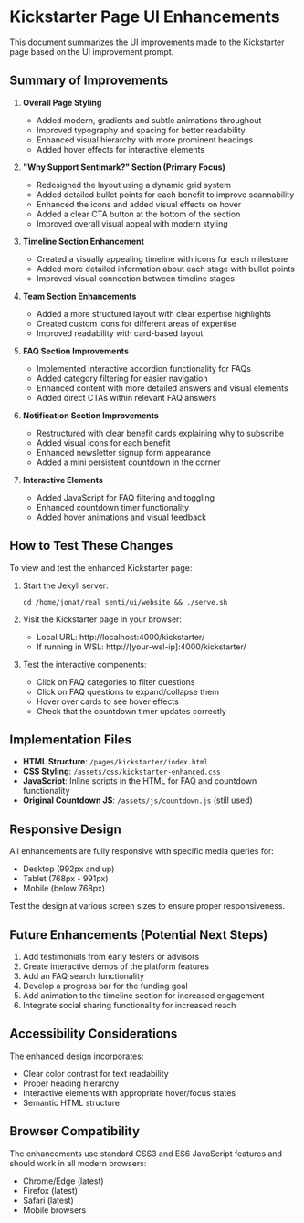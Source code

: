 # Kickstarter Page UI Enhancements

This document summarizes the UI improvements made to the Kickstarter page based on the UI improvement prompt.

## Summary of Improvements

1. **Overall Page Styling**
   - Added modern, gradients and subtle animations throughout
   - Improved typography and spacing for better readability
   - Enhanced visual hierarchy with more prominent headings
   - Added hover effects for interactive elements

2. **"Why Support Sentimark?" Section (Primary Focus)**
   - Redesigned the layout using a dynamic grid system
   - Added detailed bullet points for each benefit to improve scannability
   - Enhanced the icons and added visual effects on hover
   - Added a clear CTA button at the bottom of the section
   - Improved overall visual appeal with modern styling

3. **Timeline Section Enhancement**
   - Created a visually appealing timeline with icons for each milestone
   - Added more detailed information about each stage with bullet points
   - Improved visual connection between timeline stages

4. **Team Section Enhancements**
   - Added a more structured layout with clear expertise highlights
   - Created custom icons for different areas of expertise
   - Improved readability with card-based layout

5. **FAQ Section Improvements**
   - Implemented interactive accordion functionality for FAQs
   - Added category filtering for easier navigation
   - Enhanced content with more detailed answers and visual elements
   - Added direct CTAs within relevant FAQ answers

6. **Notification Section Improvements**
   - Restructured with clear benefit cards explaining why to subscribe
   - Added visual icons for each benefit
   - Enhanced newsletter signup form appearance
   - Added a mini persistent countdown in the corner

7. **Interactive Elements**
   - Added JavaScript for FAQ filtering and toggling
   - Enhanced countdown timer functionality
   - Added hover animations and visual feedback

## How to Test These Changes

To view and test the enhanced Kickstarter page:

1. Start the Jekyll server:
   ```
   cd /home/jonat/real_senti/ui/website && ./serve.sh
   ```

2. Visit the Kickstarter page in your browser:
   - Local URL: http://localhost:4000/kickstarter/
   - If running in WSL: http://[your-wsl-ip]:4000/kickstarter/

3. Test the interactive components:
   - Click on FAQ categories to filter questions
   - Click on FAQ questions to expand/collapse them
   - Hover over cards to see hover effects
   - Check that the countdown timer updates correctly

## Implementation Files

- **HTML Structure**: `/pages/kickstarter/index.html`
- **CSS Styling**: `/assets/css/kickstarter-enhanced.css`
- **JavaScript**: Inline scripts in the HTML for FAQ and countdown functionality
- **Original Countdown JS**: `/assets/js/countdown.js` (still used)

## Responsive Design

All enhancements are fully responsive with specific media queries for:
- Desktop (992px and up)
- Tablet (768px - 991px)
- Mobile (below 768px)

Test the design at various screen sizes to ensure proper responsiveness.

## Future Enhancements (Potential Next Steps)

1. Add testimonials from early testers or advisors
2. Create interactive demos of the platform features
3. Add an FAQ search functionality
4. Develop a progress bar for the funding goal
5. Add animation to the timeline section for increased engagement
6. Integrate social sharing functionality for increased reach

## Accessibility Considerations

The enhanced design incorporates:
- Clear color contrast for text readability
- Proper heading hierarchy
- Interactive elements with appropriate hover/focus states
- Semantic HTML structure

## Browser Compatibility

The enhancements use standard CSS3 and ES6 JavaScript features and should work in all modern browsers:
- Chrome/Edge (latest)
- Firefox (latest)
- Safari (latest)
- Mobile browsers